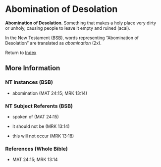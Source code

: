 # Abomination of Desolation
**Abomination of Desolation**. 
Something that makes a holy place very dirty or unholy, causing people to leave it empty and ruined (acai). 




In the New Testament (BSB), words representing “Abomination of Desolation” are translated as 
*abomination* (2x). 


Return to [Index](00-Index.md)

## More Information

### NT Instances (BSB)

* abomination (MAT 24:15; MRK 13:14)



### NT Subject Referents (BSB)

* spoken of (MAT 24:15)

* it should not be (MRK 13:14)

* this will not occur (MRK 13:18)



### References (Whole Bible)

* MAT 24:15; MRK 13:14



